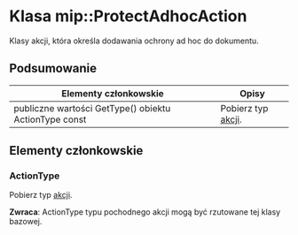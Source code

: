 # <a name="class-mipprotectadhocaction"></a>Klasa mip::ProtectAdhocAction 
Klasy akcji, która określa dodawania ochrony ad hoc do dokumentu.
  
## <a name="summary"></a>Podsumowanie
 Elementy członkowskie                        | Opisy                                
--------------------------------|---------------------------------------------
 publiczne wartości GetType() obiektu ActionType const  |  Pobierz typ [akcji](class_mip_action.md).
  
## <a name="members"></a>Elementy członkowskie
  
### <a name="actiontype"></a>ActionType
Pobierz typ [akcji](class_mip_action.md).

  
**Zwraca**: ActionType typu pochodnego akcji mogą być rzutowane tej klasy bazowej.